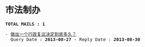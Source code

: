 # 市法制办
<pre><b>TOTAL MAILS : 1</b></pre>
<pre>
- <a href="../../categories/mails/2012.md">做出一个行政复议决定到底多久？</a><br/>  Query Date : <b>2013-08-27</b> - Reply Date : <b>2013-08-30</b>
</pre>
